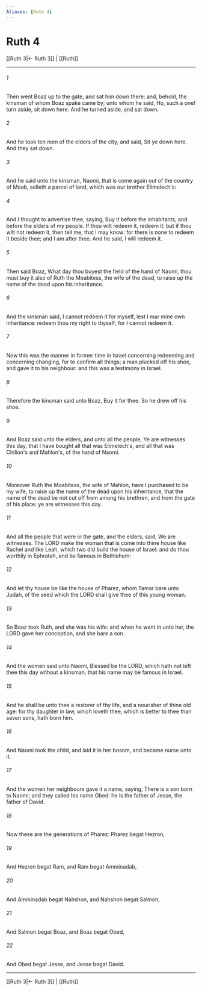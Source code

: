 ```yaml
---
Aliases: [Ruth 4]
---
```

# Ruth 4

[[Ruth 3|← Ruth 3]] | [[Ruth]]
***



###### 1 
Then went Boaz up to the gate, and sat him down there: and, behold, the kinsman of whom Boaz spake came by; unto whom he said, Ho, such a one! turn aside, sit down here. And he turned aside, and sat down. 

###### 2 
And he took ten men of the elders of the city, and said, Sit ye down here. And they sat down. 

###### 3 
And he said unto the kinsman, Naomi, that is come again out of the country of Moab, selleth a parcel of land, which was our brother Elimelech's: 

###### 4 
And I thought to advertise thee, saying, Buy it before the inhabitants, and before the elders of my people. If thou wilt redeem it, redeem it: but if thou wilt not redeem it, then tell me, that I may know: for there is none to redeem it beside thee; and I am after thee. And he said, I will redeem it. 

###### 5 
Then said Boaz, What day thou buyest the field of the hand of Naomi, thou must buy it also of Ruth the Moabitess, the wife of the dead, to raise up the name of the dead upon his inheritance. 

###### 6 
And the kinsman said, I cannot redeem it for myself, lest I mar mine own inheritance: redeem thou my right to thyself; for I cannot redeem it. 

###### 7 
Now this was the manner in former time in Israel concerning redeeming and concerning changing, for to confirm all things; a man plucked off his shoe, and gave it to his neighbour: and this was a testimony in Israel. 

###### 8 
Therefore the kinsman said unto Boaz, Buy it for thee. So he drew off his shoe. 

###### 9 
And Boaz said unto the elders, and unto all the people, Ye are witnesses this day, that I have bought all that was Elimelech's, and all that was Chilion's and Mahlon's, of the hand of Naomi. 

###### 10 
Moreover Ruth the Moabitess, the wife of Mahlon, have I purchased to be my wife, to raise up the name of the dead upon his inheritance, that the name of the dead be not cut off from among his brethren, and from the gate of his place: ye are witnesses this day. 

###### 11 
And all the people that were in the gate, and the elders, said, We are witnesses. The LORD make the woman that is come into thine house like Rachel and like Leah, which two did build the house of Israel: and do thou worthily in Ephratah, and be famous in Bethlehem: 

###### 12 
And let thy house be like the house of Pharez, whom Tamar bare unto Judah, of the seed which the LORD shall give thee of this young woman. 

###### 13 
So Boaz took Ruth, and she was his wife: and when he went in unto her, the LORD gave her conception, and she bare a son. 

###### 14 
And the women said unto Naomi, Blessed be the LORD, which hath not left thee this day without a kinsman, that his name may be famous in Israel. 

###### 15 
And he shall be unto thee a restorer of thy life, and a nourisher of thine old age: for thy daughter in law, which loveth thee, which is better to thee than seven sons, hath born him. 

###### 16 
And Naomi took the child, and laid it in her bosom, and became nurse unto it. 

###### 17 
And the women her neighbours gave it a name, saying, There is a son born to Naomi; and they called his name Obed: he is the father of Jesse, the father of David. 

###### 18 
Now these are the generations of Pharez: Pharez begat Hezron, 

###### 19 
And Hezron begat Ram, and Ram begat Amminadab, 

###### 20 
And Amminadab begat Nahshon, and Nahshon begat Salmon, 

###### 21 
And Salmon begat Boaz, and Boaz begat Obed, 

###### 22 
And Obed begat Jesse, and Jesse begat David.

***
[[Ruth 3|← Ruth 3]] | [[Ruth]]

